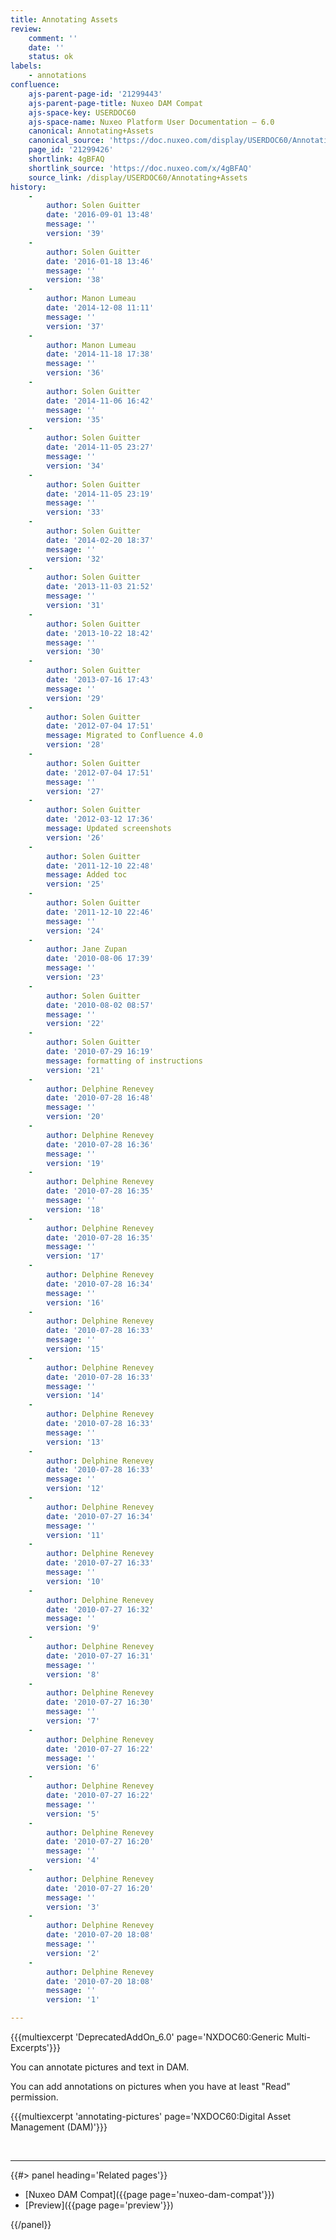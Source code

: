 ```yaml
---
title: Annotating Assets
review:
    comment: ''
    date: ''
    status: ok
labels:
    - annotations
confluence:
    ajs-parent-page-id: '21299443'
    ajs-parent-page-title: Nuxeo DAM Compat
    ajs-space-key: USERDOC60
    ajs-space-name: Nuxeo Platform User Documentation — 6.0
    canonical: Annotating+Assets
    canonical_source: 'https://doc.nuxeo.com/display/USERDOC60/Annotating+Assets'
    page_id: '21299426'
    shortlink: 4gBFAQ
    shortlink_source: 'https://doc.nuxeo.com/x/4gBFAQ'
    source_link: /display/USERDOC60/Annotating+Assets
history:
    - 
        author: Solen Guitter
        date: '2016-09-01 13:48'
        message: ''
        version: '39'
    - 
        author: Solen Guitter
        date: '2016-01-18 13:46'
        message: ''
        version: '38'
    - 
        author: Manon Lumeau
        date: '2014-12-08 11:11'
        message: ''
        version: '37'
    - 
        author: Manon Lumeau
        date: '2014-11-18 17:38'
        message: ''
        version: '36'
    - 
        author: Solen Guitter
        date: '2014-11-06 16:42'
        message: ''
        version: '35'
    - 
        author: Solen Guitter
        date: '2014-11-05 23:27'
        message: ''
        version: '34'
    - 
        author: Solen Guitter
        date: '2014-11-05 23:19'
        message: ''
        version: '33'
    - 
        author: Solen Guitter
        date: '2014-02-20 18:37'
        message: ''
        version: '32'
    - 
        author: Solen Guitter
        date: '2013-11-03 21:52'
        message: ''
        version: '31'
    - 
        author: Solen Guitter
        date: '2013-10-22 18:42'
        message: ''
        version: '30'
    - 
        author: Solen Guitter
        date: '2013-07-16 17:43'
        message: ''
        version: '29'
    - 
        author: Solen Guitter
        date: '2012-07-04 17:51'
        message: Migrated to Confluence 4.0
        version: '28'
    - 
        author: Solen Guitter
        date: '2012-07-04 17:51'
        message: ''
        version: '27'
    - 
        author: Solen Guitter
        date: '2012-03-12 17:36'
        message: Updated screenshots
        version: '26'
    - 
        author: Solen Guitter
        date: '2011-12-10 22:48'
        message: Added toc
        version: '25'
    - 
        author: Solen Guitter
        date: '2011-12-10 22:46'
        message: ''
        version: '24'
    - 
        author: Jane Zupan
        date: '2010-08-06 17:39'
        message: ''
        version: '23'
    - 
        author: Solen Guitter
        date: '2010-08-02 08:57'
        message: ''
        version: '22'
    - 
        author: Solen Guitter
        date: '2010-07-29 16:19'
        message: formatting of instructions
        version: '21'
    - 
        author: Delphine Renevey
        date: '2010-07-28 16:48'
        message: ''
        version: '20'
    - 
        author: Delphine Renevey
        date: '2010-07-28 16:36'
        message: ''
        version: '19'
    - 
        author: Delphine Renevey
        date: '2010-07-28 16:35'
        message: ''
        version: '18'
    - 
        author: Delphine Renevey
        date: '2010-07-28 16:35'
        message: ''
        version: '17'
    - 
        author: Delphine Renevey
        date: '2010-07-28 16:34'
        message: ''
        version: '16'
    - 
        author: Delphine Renevey
        date: '2010-07-28 16:33'
        message: ''
        version: '15'
    - 
        author: Delphine Renevey
        date: '2010-07-28 16:33'
        message: ''
        version: '14'
    - 
        author: Delphine Renevey
        date: '2010-07-28 16:33'
        message: ''
        version: '13'
    - 
        author: Delphine Renevey
        date: '2010-07-28 16:33'
        message: ''
        version: '12'
    - 
        author: Delphine Renevey
        date: '2010-07-27 16:34'
        message: ''
        version: '11'
    - 
        author: Delphine Renevey
        date: '2010-07-27 16:33'
        message: ''
        version: '10'
    - 
        author: Delphine Renevey
        date: '2010-07-27 16:32'
        message: ''
        version: '9'
    - 
        author: Delphine Renevey
        date: '2010-07-27 16:31'
        message: ''
        version: '8'
    - 
        author: Delphine Renevey
        date: '2010-07-27 16:30'
        message: ''
        version: '7'
    - 
        author: Delphine Renevey
        date: '2010-07-27 16:22'
        message: ''
        version: '6'
    - 
        author: Delphine Renevey
        date: '2010-07-27 16:22'
        message: ''
        version: '5'
    - 
        author: Delphine Renevey
        date: '2010-07-27 16:20'
        message: ''
        version: '4'
    - 
        author: Delphine Renevey
        date: '2010-07-27 16:20'
        message: ''
        version: '3'
    - 
        author: Delphine Renevey
        date: '2010-07-20 18:08'
        message: ''
        version: '2'
    - 
        author: Delphine Renevey
        date: '2010-07-20 18:08'
        message: ''
        version: '1'

---
```

{{{multiexcerpt 'DeprecatedAddOn_6.0' page='NXDOC60:Generic Multi-Excerpts'}}}

You can annotate pictures and text in DAM.

You can add annotations on pictures when you have at least "Read" permission.

{{{multiexcerpt 'annotating-pictures' page='NXDOC60:Digital Asset Management (DAM)'}}}

&nbsp;

* * *

<div class="row" data-equalizer data-equalize-on="medium"><div class="column medium-6">{{#> panel heading='Related pages'}}

*   [Nuxeo DAM Compat]({{page page='nuxeo-dam-compat'}})
*   [Preview]({{page page='preview'}})

{{/panel}}</div><div class="column medium-6">

&nbsp;

</div></div>